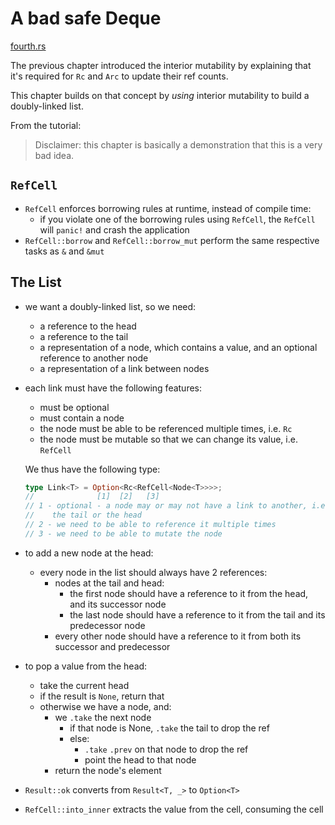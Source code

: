 # A bad safe Deque

[fourth.rs](../src/fourth.rs)

The previous chapter introduced the interior mutability by explaining that it's
required for `Rc` and `Arc` to update their ref counts.

This chapter builds on that concept by _using_ interior mutability to build a
doubly-linked list.

From the tutorial:

> Disclaimer: this chapter is basically a demonstration that this is a very bad
> idea.

## `RefCell`

- `RefCell` enforces borrowing rules at runtime, instead of compile time:
  - if you violate one of the borrowing rules using `RefCell`, the `RefCell`
    will `panic!` and crash the application
- `RefCell::borrow` and `RefCell::borrow_mut` perform the same respective tasks
  as `&` and `&mut`

## The List

- we want a doubly-linked list, so we need:
  - a reference to the head
  - a reference to the tail
  - a representation of a node, which contains a value, and an optional
    reference to another node
  - a representation of a link between nodes
- each link must have the following features:

  - must be optional
  - must contain a node
  - the node must be able to be referenced multiple times, i.e. `Rc`
  - the node must be mutable so that we can change its value, i.e. `RefCell`

  We thus have the following type:

  ```rust
  type Link<T> = Option<Rc<RefCell<Node<T>>>>;
  //              [1]  [2]   [3]
  // 1 - optional - a node may or may not have a link to another, i.e.
  //    the tail or the head
  // 2 - we need to be able to reference it multiple times
  // 3 - we need to be able to mutate the node
  ```

- to add a new node at the head:
  - every node in the list should always have 2 references:
    - nodes at the tail and head:
      - the first node should have a reference to it from the head, and its
        successor node
      - the last node should have a reference to it from the tail and its
        predecessor node
    - every other node should have a reference to it from both its successor and
      predecessor
- to pop a value from the head:
  - take the current head
  - if the result is `None`, return that
  - otherwise we have a node, and:
    - we `.take` the next node
      - if that node is None, `.take` the tail to drop the ref
      - else:
        - `.take` `.prev` on that node to drop the ref
        - point the head to that node
    - return the node's element
- `Result::ok` converts from `Result<T, _>` to `Option<T>`
- `RefCell::into_inner` extracts the value from the cell, consuming the cell
